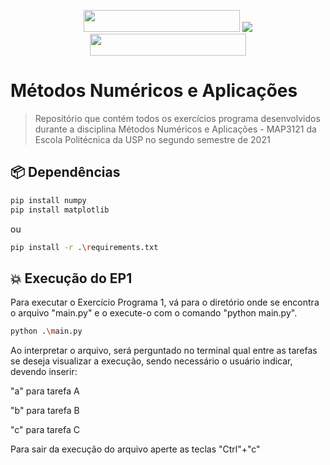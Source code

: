 
<p align="center">
  <img src="https://forthebadge.com/images/badges/built-with-resentment.svg" width="250px" height="35px"/>
  <img src="https://forthebadge.com/images/badges/made-with-python.svg"/>
  <img src="https://forthebadge.com/images/badges/works-on-my-machine.svg" width="250px" height="35px"/>
</p>

# Métodos Numéricos e Aplicações

> Repositório que contém todos os exercícios programa desenvolvidos durante a disciplina Métodos Numéricos e Aplicações - MAP3121 da Escola Politécnica da USP no segundo semestre de 2021

## 📦 Dependências

```bash
pip install numpy
pip install matplotlib
```
ou 
```bash
pip install -r .\requirements.txt
```
## 💥 Execução do EP1

Para executar o Exercício Programa 1, vá para o diretório  onde se encontra o arquivo "main.py" e o execute-o com o comando "python main.py".
```bash
python .\main.py
```

Ao interpretar o arquivo, será perguntado no terminal qual entre as tarefas se deseja visualizar a execução, sendo necessário o usuário indicar, devendo inserir:

"a" para tarefa A

"b" para tarefa B

"c" para tarefa C

Para sair da execução do arquivo aperte as teclas "Ctrl"+"c"

